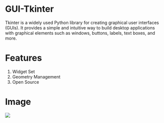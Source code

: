 # GUI-Tkinter
Tkinter is a widely used Python library for creating graphical user interfaces (GUIs). It provides a simple and intuitive way to build desktop applications with graphical elements such as windows, buttons, labels, text boxes, and more.

# Features
1) Widget Set
2) Geometry Management
3) Open Source

# Image
<img src="![Registration Form](RegForm.png)"/>